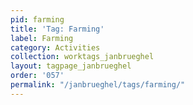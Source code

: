 ```yaml
---
pid: farming
title: 'Tag: Farming'
label: Farming
category: Activities
collection: worktags_janbrueghel
layout: tagpage_janbrueghel
order: '057'
permalink: "/janbrueghel/tags/farming/"
---
```

